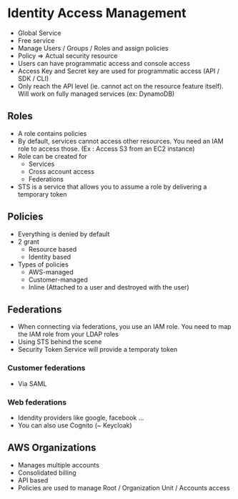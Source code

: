 # Identity Access Management

* Global Service
* Free service
* Manage Users / Groups / Roles and assign policies
* Policy => Actual security resource
* Users can have programmatic access and console access
* Access Key and Secret key are used for programmatic access (API / SDK / CLI)
* Only reach the API level (ie. cannot act on the resource feature itself). Will work on fully managed services (ex: DynamoDB)

## Roles

* A role contains policies
* By default, services cannot access other resources. You need an IAM role to access those. (Ex : Access S3 from an EC2 instance)
* Role can be created for
  * Services
  * Cross account access
  * Federations
* STS is a service that allows you to assume a role by delivering a temporary token

## Policies

* Everything is denied by default
* 2 grant
  * Resource based
  * Identity based
* Types of policies
  * AWS-managed
  * Customer-managed
  * Inline (Attached to a user and destroyed with the user)

## Federations

* When connecting via federations, you use an IAM role. You need to map the IAM role from your LDAP roles
* Using STS behind the scene
* Security Token Service will provide a temporaty token

### Customer federations

* Via SAML

### Web federations

* Idendity providers like google, facebook ...
* You can also use Cognito (~ Keycloak)

## AWS Organizations

* Manages multiple accounts
* Consolidated billing
* API based
* Policies are used to manage Root / Organization Unit / Accounts access